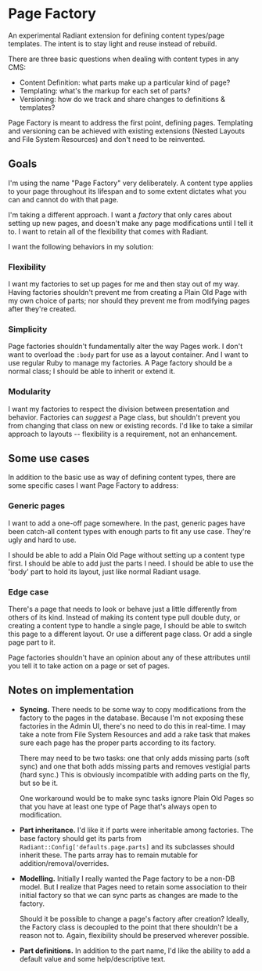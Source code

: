 # Page Factory

An experimental Radiant extension for defining content types/page templates. The intent is to stay light and reuse instead of rebuild.

There are three basic questions when dealing with content types in any CMS:

+ Content Definition: what parts make up a particular kind of page?
+ Templating: what's the markup for each set of parts?
+ Versioning: how do we track and share changes to definitions & templates?

Page Factory is meant to address the first point, defining pages. Templating and versioning can be achieved with existing extensions (Nested Layouts and File System Resources) and don't need to be reinvented.

## Goals

I'm using the name "Page Factory" very deliberately. A content type applies to your page throughout its lifespan and to some extent dictates what you can and cannot do with that page.

I'm taking a different approach. I want a _factory_ that only cares about setting up new pages, and doesn't make any page modifications until I tell it to. I want to retain all of the flexibility that comes with Radiant.

I want the following behaviors in my solution:

### Flexibility

I want my factories to set up pages for me and then stay out of my way. Having factories shouldn't prevent me from creating a Plain Old Page with my own choice of parts; nor should they prevent me from modifying pages after they're created.

### Simplicity

Page factories shouldn't fundamentally alter the way Pages work. I don't want to overload the `:body` part for use as a layout container. And I want to use regular Ruby to manage my factories. A Page factory should be a normal class; I should be able to inherit or extend it.

### Modularity

I want my factories to respect the division between presentation and behavior. Factories can _suggest_ a Page class, but shouldn't prevent you from changing that class on new or existing records. I'd like to take a similar approach to layouts -- flexibility is a requirement, not an enhancement.

## Some use cases

In addition to the basic use as way of defining content types, there are some specific cases I want Page Factory to address:

### Generic pages

I want to add a one-off page somewhere. In the past, generic pages have been catch-all content types with enough parts to fit any use case. They're ugly and hard to use.

I should be able to add a Plain Old Page without setting up a content type first. I should be able to add just the parts I need. I should be able to use the 'body' part to hold its layout, just like normal Radiant usage.

### Edge case

There's a page that needs to look or behave just a little differently from others of its kind. Instead of making its content type pull double duty, or creating a content type to handle a single page, I should be able to switch this page to a different layout. Or use a different page class. Or add a single page part to it.

Page factories shouldn't have an opinion about any of these attributes until you tell it to take action on a page or set of pages.

## Notes on implementation

+   **Syncing.** There needs to be some way to copy modifications from the factory to the pages in the database. Because I'm not exposing these factories in the Admin UI, there's no need to do this in real-time. I may take a note from File System Resources and add a rake task that makes sure each page has the proper parts according to its factory.

    There may need to be two tasks: one that only adds missing parts (soft sync) and one that both adds missing parts and removes vestigial parts (hard sync.) This is obviously incompatible with adding parts on the fly, but so be it. 
    
    One workaround would be to make sync tasks ignore Plain Old Pages so that you have at least one type of Page that's always open to modification.

+   **Part inheritance.** I'd like it if parts were inheritable among factories. The base factory should get its parts from `Radiant::Config['defaults.page.parts]` and its subclasses should inherit these. The parts array has to remain mutable for addition/removal/overrides.

+   **Modelling.** Initially I really wanted the Page factory to be a non-DB model. But I realize that Pages need to retain some association to their initial factory so that we can sync parts as changes are made to the factory.

    Should it be possible to change a page's factory after creation? Ideally, the Factory class is decoupled to the point that there shouldn't be a reason not to. Again, flexibility should be preserved wherever possible.

+   **Part definitions.** In addition to the part name, I'd like the ability to add a default value and some help/descriptive text.